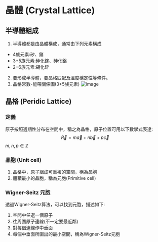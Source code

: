 <style>
</style>
# 晶體 (Crystal Lattice)
## 半導體組成
1. 半導體都是由晶體構成，通常由下列元素構成
- 4族元素:矽、鍺
- 3+5族元素:砷化鎵、砷化鋁
- 2+6族元素:錫化鋅
2. 要形成半導體，要晶格匹配及溫度穩定性等條件。
3. 晶格常數-能帶關係圖(3+5族元素)
![image](https://hackmd.io/_uploads/HykzvZfMxl.png)

## 晶格 (Peridic Lattice)
### 定義
原子按照週期性分布在空間中，稱之為晶格，原子位置可用以下數學式表達:
$$
\vec{R}=m\vec{a}+n\vec{b}+p\vec{c}
$$
$m, n, p\in \mathbb{Z}$
### 晶胞 (Unit cell)
1. 晶格中，原子組成可重複的空間，稱為晶胞
2. 體積最小的晶胞，稱為元胞(Primitive cell)
### Wigner-Seitz 元胞
透過Wigner-Seitz算法，可以找到元胞，描述如下:
1. 空間中任選一個原子
2. 往周圍原子連線(不一定要最近鄰)
3. 對每個連線作中垂面
4. 每個中垂面所圍出的最小空間，稱為Wigner-Seitz元胞

